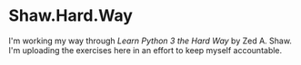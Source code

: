 # Shaw.Hard.Way

I'm working my way through *Learn Python 3 the Hard Way* by Zed A. Shaw. I'm uploading the exercises here in an effort to keep myself accountable. 
